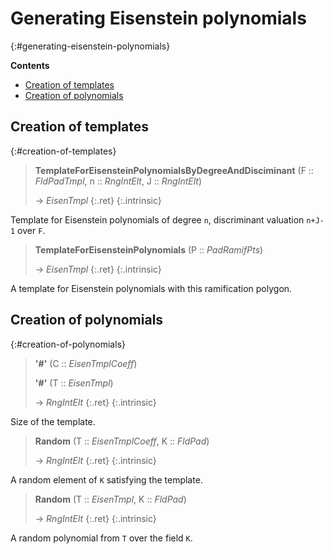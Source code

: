 # Generating Eisenstein polynomials
{:#generating-eisenstein-polynomials}



**Contents**
* [Creation of templates](#creation-of-templates)
* [Creation of polynomials](#creation-of-polynomials)

## Creation of templates
{:#creation-of-templates}

<a id="TemplateForEisensteinPolynomialsByDegreeAndDisciminant"></a><a id="TemplateForEisensteinPolynomialsByDegreeAndDisciminant--FldPadTmpl--etc"></a><a id="TemplateForEisensteinPolynomialsByDegreeAndDisciminant--FldPadTmpl--RngIntElt--RngIntElt"></a>
> **TemplateForEisensteinPolynomialsByDegreeAndDisciminant** (F :: *FldPadTmpl*, n :: *RngIntElt*, J :: *RngIntElt*)
> 
> -> *EisenTmpl*
> {:.ret}
{:.intrinsic}

Template for Eisenstein polynomials of degree `n`, discriminant valuation `n+J-1` over `F`.


<a id="TemplateForEisensteinPolynomials"></a><a id="TemplateForEisensteinPolynomials--PadRamifPts"></a>
> **TemplateForEisensteinPolynomials** (P :: *PadRamifPts*)
> 
> -> *EisenTmpl*
> {:.ret}
{:.intrinsic}

A template for Eisenstein polynomials with this ramification polygon.


## Creation of polynomials
{:#creation-of-polynomials}

<a id="#--EisenTmpl"></a><a id="#"></a><a id="#--EisenTmplCoeff"></a>
> **\'#\'** (C :: *EisenTmplCoeff*)
> 
> **\'#\'** (T :: *EisenTmpl*)
> 
> -> *RngIntElt*
> {:.ret}
{:.intrinsic}

Size of the template.




<a id="Random"></a><a id="Random--EisenTmplCoeff--FldPad"></a><a id="Random--EisenTmplCoeff--etc"></a>
> **Random** (T :: *EisenTmplCoeff*, K :: *FldPad*)
> 
> -> *RngIntElt*
> {:.ret}
{:.intrinsic}

A random element of `K` satisfying the template.


<a id="Random-2"></a><a id="Random--EisenTmpl--FldPad"></a><a id="Random--EisenTmpl--etc"></a>
> **Random** (T :: *EisenTmpl*, K :: *FldPad*)
> 
> -> *RngIntElt*
> {:.ret}
{:.intrinsic}

A random polynomial from `T` over the field `K`.


